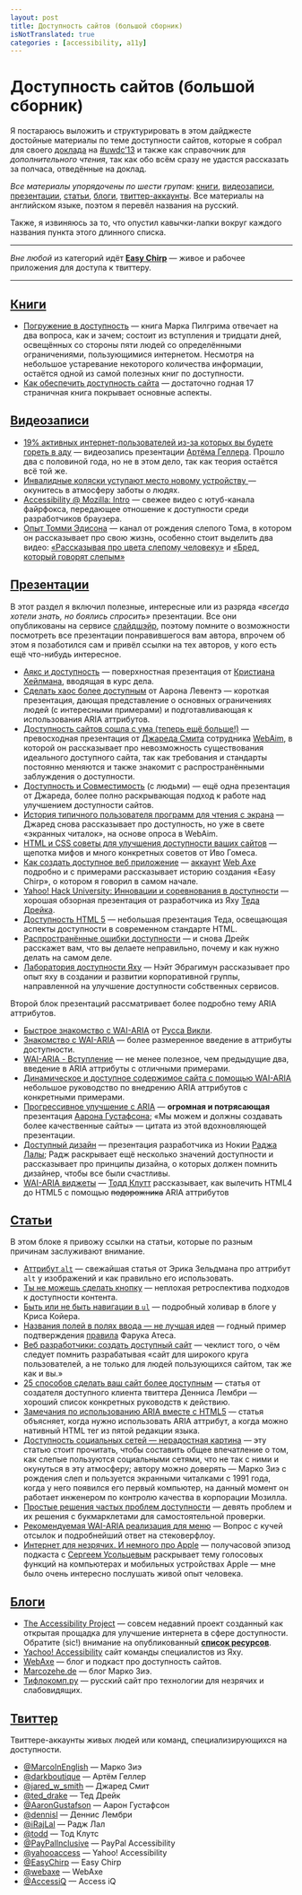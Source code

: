 ```yaml
---
layout: post
title: Доступность сайтов (большой сборник)
isNotTranslated: true
categories : [accessibility, a11y]
---
```



Доступность сайтов (большой сборник)
========================================

Я постараюсь выложить и структурировать в этом дайджесте достойные материалы по теме доступности сайтов, которые я собрал для своего [доклада](http://2013.uwdc.ru/program/presentation/web-development/dostupnost_saytov_dlya_lyudey_s_ogranichennyimi_vozmojnostyami_n.html) на [#uwdc’13](http://2013.uwdc.ru/) и также как справочник для *дополнительного чтения*, так как обо всём сразу не удастся рассказать за полчаса, отведённые на доклад.  

*Все материалы упорядочены по шести групам*: [книги](#books), [видеозаписи](#videos), [презентации](#presentations), [статьи](#articles), [блоги](#blogs), [твиттер-аккаунты](#twitters). Все материалы на английском языке, поэтом я перевёл названия на русский.

Также, я извиняюсь за то, что опустил кавычки-лапки вокруг каждого названия пункта этого длинного списка.


-------------------------------------------------------------------------------

*Вне любой* из категорий идёт [**Easy Chirp**][1] — живое и рабочее приложения для доступа к твиттеру.

-------------------------------------------------------------------------------

<h2 id="books"><a href="#books">
    Книги
</a></h2>

* [Погружение в доступность](http://diveintoaccessibility.info/) — книга Марка Пилгрима отвечает на два вопроса, как и зачем; состоит из вступления и тридцати дней, освещённых со стороны пяти людей со определёнными ограничениями, пользующимися интернетом. Несмотря на небольшое устаревание некоторого количества информации, остаётся одной из самой полезных книг по доступности.
* [Как обеспечить доступность сайта](http://siteimprove.com/files/how-to-ensure-website-accessibility.pdf) — достаточно годная 17 страничная книга покрывает основные аспекты.

<h2 id="videos"><a href="#videos">
    Видеозаписи
</a></h2>

* [19% активных интернет-пользователей из-за которых вы будете гореть в
аду](http://vimeo.com/18903451) — видеозапись презентации [Артёма Геллера](http://twitter.com/darkboutique). Прошло два с половиной года, но не в этом дело, так как теория остаётся всё той же.
* [Инвалидные коляски уступают место новому устройству ](http://www.wimp.com/newdevice/) — окунитесь в атмосферу заботы о людях.
* [Accessibility @ Mozilla: Intro](http://youtu.be/GmnHY6vNeQM) — свежее видео с ютуб-канала файрфокса, передающее отношение к доступности среди разработчиков браузера.
* [Опыт Томми Эдисона](http://www.youtube.com/user/TommyEdisonXP?feature=watch) — канал от рождения слепого Тома, в котором он рассказывает про свою жизнь, особенно стоит выделить два видео: [«Рассказывая про цвета слепому человеку»](http://youtu.be/59YN8_lg6-U) и [«Бред, который говорят слепым»](http://youtu.be/4uk8pwEHMBE)

<h2 id="presentations"><a href="#presentations">
    Презентации
</a></h2>

В этот раздел я включил полезные, интересные или из разряда *«всегда хотели знать, но боялись спросить»* презентации. Все они опубликованы на сервисе [слайдшэйр](http://www.slideshare.net/), поэтому помните о возможности посмотреть все презентации понравившегося вам автора, впрочем об этом я позаботился сам и привёл ссылки на тех авторов, у кого есть ещё что-нибудь интересное.

* [Аякс и доступность](http://www.slideshare.net/cheilmann/mike-davies-ajax-and-accessibility) — поверхностная презентация от [Кристиана Хейлмана](http://www.slideshare.net/cheilmann), вводящая в курс дела.
* [Сделать хаос более доступным](http://www.slideshare.net/parisweb/making-chaos-accessible-aaron-leventhal-paris-web-2008) от Аарона Левентэ — короткая презентация, дающая представление о основных ограничениях людей (с интересными примерами) и подготавливающая к использования ARIA аттрибутов.
* [Доступность сайтов сошла с ума (теперь ещё больше!)](http://www.slideshare.net/jared_w_smith/web-accessibility-gone-wild-now-even-more-wilder) — превосходная презентация от [Джареда Смита](http://www.slideshare.net/jared_w_smith) сотрудника [WebAim](http://webaim.org/), в которой он рассказывает про невозможность существования идеального доступного сайта, так как требования и стандарты постоянно меняются и также знакомит с распространёнными заблуждения о доступности.
* [Доступность и Совместимость](http://www.slideshare.net/jared_w_smith/accessibility-compatibility) (с людьми) — ещё одна презентация от Джареда, более полно раскрывающая подход к работе над улучшением доступности сайтов.
* [История типичного пользователя программ для чтения с экрана](http://www.slideshare.net/jared_w_smith/the-legend-of-the-typical-screen-reader-user-2485093) — Джаред снова рассказывает про доступность, но уже в свете «экранных читалок», на основе опроса в WebAim.
* [HTML и CSS советы для улучшения доступности ваших сайтов](http://www.slideshare.net/ivogomes/htmlcss-tips-to-improve-the-accessibility-of-your-websites) — щепотка мифов и много конкретных советов от Иво Гомеса.
* [Как создать доступное веб приложение](http://www.slideshare.net/webaxe/how-to-build-an-accessible-web-application) — [аккаунт](http://www.slideshare.net/webaxe) [Web Axe](http://www.webaxe.org/) подробно и с примерами рассказывает историю создания «Easy Chirp», о котором я говорил в самом начале.
* [Yahoo! Hack University: Инновации и соревнования в доступности](http://www.slideshare.net/7mary4/yahoo-hack-university-accessiblie-innovations-and-challenges) — хорошая обзорная презентация от разработчика из Яху [Теда Дрейка](http://www.slideshare.net/7mary4).
* [Доступность HTML 5](http://www.slideshare.net/7mary4/html-5-accessibility-9077059) — небольшая презентация Теда, освещающая аспекты доступности в современном стандарте HTML.
* [Распространённые ошибки доступности](http://www.slideshare.net/7mary4/common-accessibility-mistakes) — и снова Дрейк расскажет вам, что вы делаете неправильно, почему и как нужно делать на самом деле.
* [Лаборатория доступности Яху](http://www.slideshare.net/n8moon/the-yahoo-social-accessibility-lab) — Нэйт Эбрагимун рассказывает про опыт яху в создании и развитии корпоративной группы, направленной на улучшение доступности собственных сервисов.

Второй блок презентаций рассматривает более подробно тему ARIA аттрибутов.

* [Быстрое знакомство с WAI-ARIA](http://www.slideshare.net/maxdesign/a-quick-introduction-to-aria) от [Русса Викли](http://www.slideshare.net/maxdesign).
* [Знакомство с WAI-ARIA](http://www.slideshare.net/iwmw/an-introduction-to-waiaria) — более размеренное введение в аттрибуты доступности.
* [WAI-ARIA - Вступление](http://www.slideshare.net/Shuckle/wai-aria-an-intro) — не менее полезное, чем предыдущие два, введение в ARIA аттрибуты с отличными примерами.
* [Динамическое и доступное содержимое сайта с помощью WAI-ARIA](http://www.slideshare.net/AccessiQ/dynamic-and-accessible-web-content-with-waiaria-15509603) небольшое руководство по внедрению ARIA аттрибутов с конкретными примерами.
* [Прогрессивное улучшение с ARIA](http://www.slideshare.net/AaronGustafson/progressive-enhancement-with-aria-5099559) — **огромная и потрясающая** презентация [Аарона Густафсона](http://www.slideshare.net/AaronGustafson); «Мы можем и должны создавать более качественные сайты» — цитата из этой вдохновляющей презентации.
* [Доступный дизайн](http://www.slideshare.net/rajeshlal/accessible-design-how-interactive-design-conference-washington-dc-sept-2729-2012) — презентация разработчика из Нокии [Раджа Лалы](http://www.slideshare.net/rajeshlal); Радж раскрывает ещё несколько значений доступности и рассказывает про принципы дизайна, о которых должен помнить дизайнер, чтобы все были счастливы.
* [WAI-ARIA виджеты](http://www.slideshare.net/toddkloots/aria-widgets) — [Тодд Клутт](http://www.slideshare.net/toddkloots) рассказывает, как вылечить HTML4 до HTML5 с помощью <strike>подорожника</strike> ARIA аттрибутов


<h2 id="articles"><a href="#articles">
    Статьи
</a></h2>

В этом блоке я привожу ссылки на статьи, которые по разным причинам заслуживают внимание.

* [Аттрибут `alt`](http://alistapart.com/blog/post/on-alt-text) — свежайшая статья от Эрика Зельдмана про аттрибут `alt` у изображений и как правильно его использовать.
* [Ты не можешь сделать кнопку](http://www.nczonline.net/blog/2013/01/29/you-cant-create-a-button/) — неплохая ретроспектива подходов к доступности контента.
* [Быть или не быть навигации в `ul`](http://css-tricks.com/navigation-in-lists-to-be-or-not-to-be/) — подробный холивар в блоге у Криса Койера.
* [Названия полей в полях ввода — не лучшая идея](http://laurakalbag.com/labels-in-input-fields-arent-such-a-good-idea/) — годный пример подтверждения [правила](https://twitter.com/KuraFire/status/203556978075774976/photo/1) Фарука Атеса.
* [Веб разработчики: создать доступный сайт](http://siteimprove.com/blog/2012/12/11/web-developers-create-an-accessible-website.aspx)
— чеклист того, о чём следует помнить разрабатывая «сайт для широкого круга пользователей, а не только для людей пользующихся сайтом, так же как и вы.»
* [25 способов сделать ваш сайт более доступным](http://www.webhostingsearch.com/articles/25-ways-to-make-your-site-more-accessible.php) — статья от создателя доступного клиента твиттера Денниса Лембри — хороший список конкретных руководств к действию.
* [Замечания по использованию ARIA вместе с HTML5](http://www.paciellogroup.com/blog/2012/06/html5-accessibility-chops-using-aria-notes/) — статья объясняет, когда нужно использовать ARIA аттрибут, а когда можно нативный HTML тег из пятой редакции языка.
* [Доступность социальных сетей — нерадостная картина](http://www.marcozehe.de/2011/12/08/social-networks-and-accessibility-a-rather-sad-picture/) — эту статью стоит прочитать, чтобы составить общее впечатление о том, как слепые пользуются социальными сетями, что не так с ними и окунуться в эту атмосферу; автору можно доверять — Марко Зиэ с рождения слеп и пользуется экранными читалками с 1991 года, когда у него появился его первый компьютер, на данный момент он работает инженером по контролю качества в корпорации Мозилла.
* [Простые решения частых проблем доступности](http://yaccessibilityblog.com/library/easy-fixes-to-common-accessibility-problems.html) — девять проблем и их решения с букмарклетами для самостоятельной проверки.
* [Рекомендуемая WAI-ARIA реализация для меню](http://stackoverflow.com/questions/12279113/recommended-wai-aria-implementation-for-navigation-bar-menu) — Вопрос с кучей отсылок и подробнейший ответ на стековерфлоу.
* [Интернет для незрячих. И немного про Apple](http://www.prostomac.com/2011/08/internet-dlya-nezryachix-i-nemnogo-pro-apple/) — получасовой эпизод подкаста с [Сергеем Усольцевым](http://iblind.ru/) раскрывает тему голосовых функций на компьютерах и мобильных устройствах Apple — мне было очень интересно послушать живой опыт человека.

<h2 id="blogs"><a href="#blogs">
    Блоги
</a></h2>

* [The Accessibility Project](http://a11yproject.com/) — совсем недавний проект созданный как открытая прощадка для улучшение интернета в сфере доступности. Обратите (sic!) внимание на опубликованный [**список ресурсов**](http://a11yproject.com/resources.html).
* [Yachoo! Accessibility](http://yaccessibilityblog.com/) сайт команды специалистов из Яху.
* [WebAxe](http://www.webaxe.org/) — блог и подкаст про доступность сайтов.
* [Marcozehe.de](http://www.marcozehe.de/) — блог Марко Зиэ.
* [Тифлокомп.ру](http://www.tiflocomp.ru/) — русский сайт про технологии для незрячих и слабовидящих.

<h2 id="twitters"><a href="#twitters">
    Твиттер
</a></h2>

Твиттере-аккаунты живых людей или команд, специализирующихся на доступности.

* [@MarcoInEnglish](http://twitter.com/MarcoInEnglish) — Марко Зиэ
* [@darkboutique](http://twitter.com/darkboutique) — Артём Геллер
* [@jared_w_smith](http://twitter.com/jared_w_smith) — Джаред Смит
* [@ted_drake](http://twitter.com/ted_drake) — Тед Дрейк
* [@AaronGustafson](http://twitter.com/AaronGustafson) — Аарон Густафсон
* [@dennisl](http://twitter.com/dennisl) — Деннис Лембри
* [@iRajLal](http://twitter.com/iRajLal) — Радж Лал
* [@todd](http://twitter.com/todd) — Тод Клутс
* [@PayPalInclusive](http://twitter.com/PayPalInclusive) — PayPal Accessibility
* [@yahooaccess](http://twitter.com/yahooaccess) — Yahoo! Accessibility
* [@EasyChirp](http://twitter.com/EasyChirp) — Easy Chirp
* [@webaxe](http://twitter.com/webaxe) — WebAxe
* [@AccessiQ](http://twitter.com/AccessiQ) — Access iQ


[1]: http://www.easychirp.com/ "Easy Chirp : web accessibility for the Twitter.com website application"


